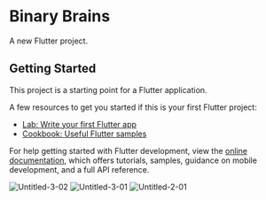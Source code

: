 # Binary Brains

A new Flutter project.

## Getting Started

This project is a starting point for a Flutter application.

A few resources to get you started if this is your first Flutter project:

- [Lab: Write your first Flutter app](https://docs.flutter.dev/get-started/codelab)
- [Cookbook: Useful Flutter samples](https://docs.flutter.dev/cookbook)

For help getting started with Flutter development, view the
[online documentation](https://docs.flutter.dev/), which offers tutorials,
samples, guidance on mobile development, and a full API reference.

![Untitled-3-02](https://user-images.githubusercontent.com/79190719/227283446-1565f834-3bd4-4720-8abc-74e170387558.jpg)
![Untitled-3-01](https://user-images.githubusercontent.com/79190719/227283517-81147bc0-a090-4d74-a173-556e31420976.jpg)
![Untitled-2-01](https://user-images.githubusercontent.com/79190719/227282519-6a33a34f-9242-4494-beef-69a8e50e22c9.jpg)
